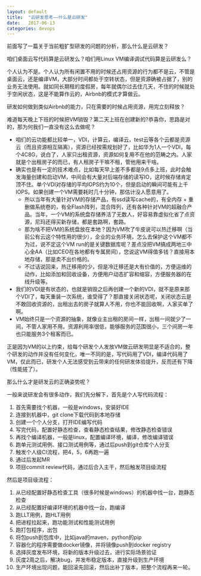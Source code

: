 ```yaml
---
layout: default
title:  "云研发思考——什么是云研发"
date:   2017-06-13
categories: devops
---
```


前面写了一篇关于当前粗犷型研发的问题的分析，那么什么是云研发？

咱们桌面云写代码算是云研发么？咱们用Linux VM编译调试代码算是云研发么？

个人认为不是。个人认为所有闲置不用的时候还占用资源的行为都不是云，不管是桌面云，还是编译VM，大部分时间都处于空转状态，但是资源确被占据了，别的业务无法使用。就如同长期租的度假房，每年就偶尔过去住几天，不住的时候就处于空闲状态，这是不能算作云的，Airbnb的模式才算做云。

研发如何做到类似Airbnb的能力，只在需要的时候占用资源，用完立刻释放？

难道每天晚上下班的时候把VM销毁？第二天上班在创建新的?恭喜你，思路是对的，那为何我们一直没有这么去做呢？
- 咱们的云功能都比较单一，VDI，计算云，编译云，test云等各个云都是资源云（而且资源相互隔离），资源已经按需规划好了，比如华为1人一个VDI，每个4C8G，说白了，人家只出租资源，资源如何复用不在他的范畴之内。人家就是个出租房子的而已，有人租房子干嘛不租，管他用来干啥。
- 确实也是有一定的技术难点，比如每天早上差不多都是9点多上班，此时会触发海量创建和启动VM，中间会有大量对后端存储的读写IO，这时候存储肯定顶不住。单个VDI对存储的平均IOPS约为10个，但是启动的瞬间可能有上千IOPS。如果创建一个VM需要耗时几十分钟，那估计没人愿意用了。
  - 所以当年有大量针对VM的存储产品，有ssd读写cache的，有全内存 + 重删做系统卷的，有全Flash阵列，混合阵列，还有各种针对VM的超融合产品。当年，一个VM的系统盘存储养活了无数人，好容易靠虚拟化省了点资源，尼玛还得买新存储，都是套路啊，套路。
  - 那为啥不把VM的系统盘放在本地？因为VM吹了牛皮说可以热迁移啊（当前公有云这个特性用的很少），企业的业务环境，怎么去保护这个VM都不为过，说不定这个VM run的是关键数据库呢？差点没把VM搞成两地三中心全AA（比如CEO在各地都有专属房间），您说这VM得值多钱？直接用本地存储，那是卖不出价格的。
  - 不过话说回来，热迁移用的少，但是冷迁移还是大有价值的，方便运维的动作，比如添加和回收设备，方便用户动态扩容和缩容，方便服务器的在线升级等。
- 我们的VDI是有状态的，也就是销毁之后再创建一个新的VDI，就不是原来那个VDI了，每天重装一次系统，谁受得了？那直接关闭状态呢，关闭状态云是不敢回收资源的，出租出去的房子就算人不用，你也不能回收啊，人家买单了啊。
- VM始终只是一个资源的抽象，就像业主出租的房间一样，出租一间就少了一间，不管人家用不用。资源利用率很低，能够服务的范围很小，三个间房一年也只能服务3个租客而已。

正是因为VM的以上约束，给每个研发个人发放VM做云研发明显是不适合的，整个研发的动作并没有任何变化，唯一不同的是，写代码用了VDI，编译代码用了VM，仅此而已，研发个人无法感受到云带来的任何研发体验提升，反而还有下降（性能搓了）。

那么什么才是研发云的正确姿势呢？

一般来说研发会有很多动作，我们先分解下，首先是个人写代码流程：
1. 首先需要找个机器，一般是windows，安装好IDE
2. 连接到机器中，git clone下载代码到本地存储
3. 创建一个个人分支，打开IDE编写代码
4. 写完代码，配置好静态检查，查看静态检查结果，修改静态检查错误
5. 再找个编译机器，一般是linux，配置编译环境，编译，修改编译错误
6. 跑单元测试用例、接口测试用例等，通过后push到git仓库个人分支
7. 触发个人级CI流程，把4，5，6再跑一遍
8. 通过后发起MR
9. 项目commit review代码，通过后合入主干，然后触发项目级流程

然后是项目级流程：
1. 从已经配置好静态检查工具（很多时候是windows）的机器中找一台，跑静态检查
2. 从已经配置好编译环境的机器中找一台，跑编译
3. 跑LLT用例，跑HLT用例
4. 把进程拉起来，跑功能测试和性能测试用例
5. 跑打包程序，出包
6. 将包push到包库中，比如java的maven，python的pip
7. 容器化的程序需要做docker镜像，并将镜像push到docker registry
8. 选择灰度发布环境，将新的版本升级过去，进行实际场景验证
9. 灰度2周之后，解决bug，并发布稳定版本，直接升级到生产环境
10. 生产环境出现问题，能回滚先回滚，然后出补丁版本，把整个流程再来一轮。
